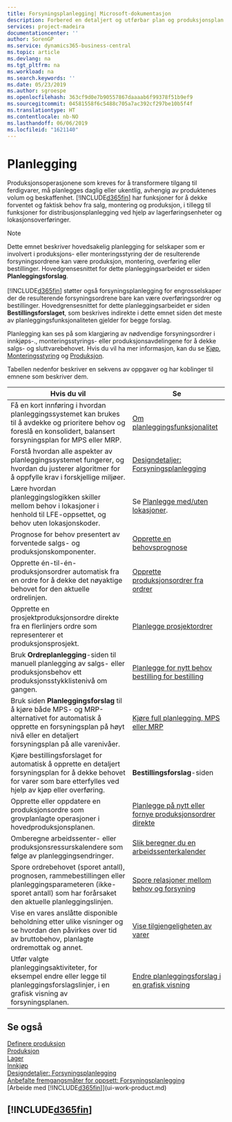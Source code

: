 ```yaml
---
title: Forsyningsplanlegging| Microsoft-dokumentasjon
description: Forbered en detaljert og utførbar plan og produksjonsplan for sluttmontering for salgs- og produksjonsbehov.
services: project-madeira
documentationcenter: ''
author: SorenGP
ms.service: dynamics365-business-central
ms.topic: article
ms.devlang: na
ms.tgt_pltfrm: na
ms.workload: na
ms.search.keywords: ''
ms.date: 05/23/2019
ms.author: sgroespe
ms.openlocfilehash: 363cf9d0e7b90557867daaaab6f99378f51b9ef9
ms.sourcegitcommit: 04581558f6c5488c705a7ac392cf297be10b5f4f
ms.translationtype: HT
ms.contentlocale: nb-NO
ms.lasthandoff: 06/06/2019
ms.locfileid: "1621140"
---
```

# <a name="planning"></a>Planlegging
Produksjonsoperasjonene som kreves for å transformere tilgang til ferdigvarer, må planlegges daglig eller ukentlig, avhengig av produktenes volum og beskaffenhet. [!INCLUDE[d365fin](includes/d365fin_md.md)] har funksjoner for å dekke forventet og faktisk behov fra salg, montering og produksjon, i tillegg til funksjoner for distribusjonsplanlegging ved hjelp av lagerføringsenheter og lokasjonsoverføringer.

> [!NOTE]
> Dette emnet beskriver hovedsakelig planlegging for selskaper som er involvert i produksjons- eller monteringsstyring der de resulterende forsyningsordrene kan være produksjon, montering, overføring eller bestillinger. Hovedgrensesnittet for dette planleggingsarbeidet er siden **Planleggingsforslag**.<br /><br />
> [!INCLUDE[d365fin](includes/d365fin_md.md)] støtter også forsyningsplanlegging for engrosselskaper der de resulterende forsyningsordrene bare kan være overføringsordrer og bestillinger. Hovedgrensesnittet for dette planleggingsarbeidet er siden **Bestillingsforslaget**, som beskrives indirekte i dette emnet siden det meste av planleggingsfunksjonaliteten gjelder for begge forslag.

Planlegging kan ses på som klargjøring av nødvendige forsyningsordrer i innkjøps-., monteringsstyrings- eller produksjonsavdelingene for å dekke salgs- og sluttvarebehovet. Hvis du vil ha mer informasjon, kan du se [Kjøp](purchasing-manage-purchasing.md), [Monteringsstyring](assembly-assemble-items.md) og [Produksjon](production-manage-manufacturing.md).

Tabellen nedenfor beskriver en sekvens av oppgaver og har koblinger til emnene som beskriver dem.   

|**Hvis du vil**|**Se**|  
|------------|-------------|  
|Få en kort innføring i hvordan planleggingssystemet kan brukes til å avdekke og prioritere behov og foreslå en konsolidert, balansert forsyningsplan for MPS eller MRP.|[Om planleggingsfunksjonalitet](production-about-planning-functionality.md)|
|Forstå hvordan alle aspekter av planleggingssystemet fungerer, og hvordan du justerer algoritmer for å oppfylle krav i forskjellige miljøer.|[Designdetaljer: Forsyningsplanlegging](design-details-supply-planning.md)|
|Lære hvordan planleggingslogikken skiller mellom behov i lokasjoner i henhold til LFE-oppsettet, og behov uten lokasjonskoder.|Se [Planlegge med/uten lokasjoner](production-planning-with-without-locations.md).|
|Prognose for behov presentert av forventede salgs- og produksjonskomponenter.|[Opprette en behovsprognose](production-how-to-create-a-forecast.md)|  
|Opprette én-til-én-produksjonsordrer automatisk fra en ordre for å dekke det nøyaktige behovet for den aktuelle ordrelinjen.|[Opprette produksjonsordrer fra ordrer](production-how-to-create-production-orders-from-sales-orders.md)|
|Opprette en prosjektproduksjonsordre direkte fra en flerlinjers ordre som representerer et produksjonsprosjekt.|[Planlegge prosjektordrer](production-how-to-plan-project-orders.md)|
|Bruk **Ordreplanlegging**-siden til manuell planlegging av salgs- eller produksjonsbehov ett produksjonsstykklistenivå om gangen.|[Planlegge for nytt behov bestilling for bestilling](production-how-to-plan-for-new-demand.md)|
|Bruk siden **Planleggingsforslag** til å kjøre både MPS- og MRP-alternativet for automatisk å opprette en forsyningsplan på høyt nivå eller en detaljert forsyningsplan på alle varenivåer.|[Kjøre full planlegging, MPS eller MRP](production-how-to-run-mps-and-mrp.md)|
|Kjøre bestillingsforslaget for automatisk å opprette en detaljert forsyningsplan for å dekke behovet for varer som bare etterfylles ved hjelp av kjøp eller overføring.|**Bestillingsforslag**-siden|  
|Opprette eller oppdatere en produksjonsordre som grovplanlagte operasjoner i hovedproduksjonsplanen.|[Planlegge på nytt eller fornye produksjonsordrer direkte](production-how-to-replan-refresh-production-orders.md)|
|Omberegne arbeidssenter- eller produksjonsressurskalendere som følge av planleggingsendringer.|[Slik beregner du en arbeidssenterkalender](production-how-to-create-work-center-calendars.md#to-calculate-a-work-center-calendar)|
|Spore ordrebehovet (sporet antall), prognosen, rammebestillingen eller planleggingsparameteren (ikke-sporet antall) som har forårsaket den aktuelle planleggingslinjen.|[Spore relasjoner mellom behov og forsyning](production-how-track-demand-supply.md)|
|Vise en vares anslåtte disponible beholdning etter ulike visninger og se hvordan den påvirkes over tid av bruttobehov, planlagte ordremottak og annet.|[Vise tilgjengeligheten av varer](inventory-how-availability-overview.md)|  
|Utfør valgte planleggingsaktiviteter, for eksempel endre eller legge til planleggingsforslagslinjer, i en grafisk visning av forsyningsplanen.|[Endre planleggingsforslag i en grafisk visning](production-how-to-modify-planning-suggestions-in-a-graphical-view.md)|

## <a name="see-also"></a>Se også
[Definere produksjon](production-configure-production-processes.md)  
[Produksjon](production-manage-manufacturing.md)    
[Lager](inventory-manage-inventory.md)  
[Innkjøp](purchasing-manage-purchasing.md)  
[Designdetaljer: Forsyningsplanlegging](design-details-supply-planning.md)   
[Anbefalte fremgangsmåter for oppsett: Forsyningsplanlegging](setup-best-practices-supply-planning.md)  
[Arbeide med [!INCLUDE[d365fin](includes/d365fin_md.md)]](ui-work-product.md)

## [!INCLUDE[d365fin](includes/free_trial_md.md)]  

